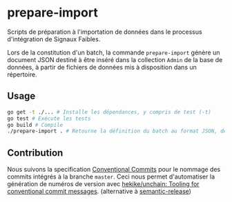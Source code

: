 # prepare-import

Scripts de préparation à l'importation de données dans le processus d'intégration de Signaux Faibles.

Lors de la constitution d'un batch, la commande `prepare-import` génère un document JSON destiné à être inséré dans la collection `Admin` de la base de données, à partir de fichiers de données mis à disposition dans un répertoire.

## Usage

```sh
go get -t ./... # Installe les dépendances, y compris de test (-t)
go test # Exécute les tests
go build # Compile 
./prepare-import . # Retourne la définition du batch au format JSON, depuis le répertoire courant
```

## Contribution

Nous suivons la specification [Conventional Commits](https://www.conventionalcommits.org/) pour le nommage des commits intégrés à la branche `master`. Ceci nous permet d'automatiser la génération de numéros de version avec [hekike/unchain: Tooling for conventional commit messages](https://github.com/hekike/unchain). (alternative à [semantic-release](https://github.com/semantic-release/semantic-release))
